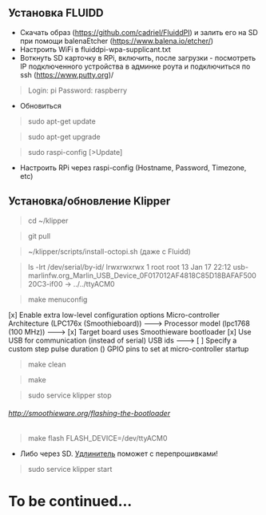 ## Установка FLUIDD
- Скачать образ (https://github.com/cadriel/FluiddPI) и залить его на SD при помощи balenaEtcher (https://www.balena.io/etcher/)
- Настроить WiFi в fluiddpi-wpa-supplicant.txt
- Воткнуть SD карточку в RPi, включить, после загрузки - посмотреть IP подключенного устройства в админке роута и подключиться по ssh (https://www.putty.org)/
>Login: pi Password: raspberry
- Обновиться
>sudo apt-get update

>sudo apt-get upgrade

>sudo raspi-config [>Update]
- Настроить RPi через raspi-config (Hostname, Password, Timezone, etc)

## Установка/обновление Klipper
>cd ~/klipper

>git pull

>~/klipper/scripts/install-octopi.sh (даже с Fluidd)

>ls -lrt /dev/serial/by-id/
lrwxrwxrwx 1 root root 13 Jan 17 22:12 usb-marlinfw.org_Marlin_USB_Device_0F017012AF4818C85D18BAFAF50020C3-if00 -> ../../ttyACM0

>make menuconfig

[x] Enable extra low-level configuration options
    Micro-controller Architecture (LPC176x (Smoothieboard))  --->
    Processor model (lpc1768 (100 MHz))  --->
[x] Target board uses Smoothieware bootloader
[x] Use USB for communication (instead of serial)
    USB ids  --->
[ ] Specify a custom step pulse duration
()  GPIO pins to set at micro-controller startup

>make clean

>make

>sudo service klipper stop

###### http://smoothieware.org/flashing-the-bootloader
>make flash FLASH_DEVICE=/dev/ttyACM0

- Либо через SD. [Удлинитель](https://habr.com/ru/post/206394/) поможет с перепрошивками! 

>sudo service klipper start

# To be continued...
